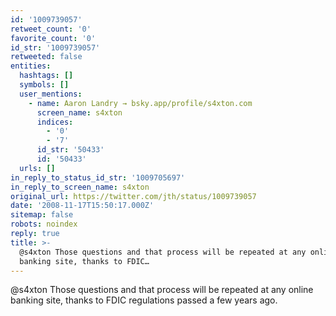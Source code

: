 ```yaml
---
id: '1009739057'
retweet_count: '0'
favorite_count: '0'
id_str: '1009739057'
retweeted: false
entities:
  hashtags: []
  symbols: []
  user_mentions:
    - name: Aaron Landry → bsky.app/profile/s4xton.com
      screen_name: s4xton
      indices:
        - '0'
        - '7'
      id_str: '50433'
      id: '50433'
  urls: []
in_reply_to_status_id_str: '1009705697'
in_reply_to_screen_name: s4xton
original_url: https://twitter.com/jth/status/1009739057
date: '2008-11-17T15:50:17.000Z'
sitemap: false
robots: noindex
reply: true
title: >-
  @s4xton Those questions and that process will be repeated at any online
  banking site, thanks to FDIC…
---
```


@s4xton Those questions and that process will be repeated at any online banking site, thanks to FDIC regulations passed a few years ago.